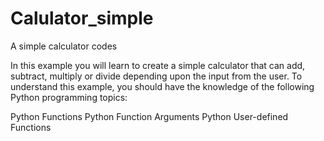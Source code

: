 # Calulator_simple
A simple calculator codes

In this example you will learn to create a simple calculator that can add, subtract, multiply or divide depending upon the input from the user.
To understand this example, you should have the knowledge of the following Python programming topics:

Python Functions
Python Function Arguments
Python User-defined Functions



